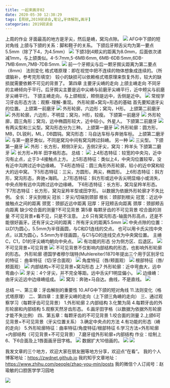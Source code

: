 ```yaml
---
title: 一起来画牙02
date: 2020-05-30 12:38:29
tags: [周锐,2019锐读会,笔记,牙体解剖,画牙]
categories: 2019锐读会
---
```

上周的作业
牙面最高的地方是牙尖，然后是嵴，窝沟点隙。
![](https://zymblog-1258069789.cos.ap-chengdu.myqcloud.com/blog0152-2019rdh/029/01.png)
AFG中下颌的短对角线
上颌与下颌的关系：脚和鞋子的关系。
下颌后牙颊舌尖均为第一要点5.5mm（除了下4，为4.5mm）
![](https://zymblog-1258069789.cos.ap-chengdu.myqcloud.com/blog0152-2019rdh/029/02.png)
下颌3到4颊尖的距离为8.0mm，后面依次递减1mm，与上颌类似。4-5:7mm,5-6MB:6mm, 6MB-6DB:5mm,6DB-7MB:6mm,7MB-7DB:5mm.
![](https://zymblog-1258069789.cos.ap-chengdu.myqcloud.com/blog0152-2019rdh/029/03.png)
前一个牙颊尖与后一颗牙腭尖距离为第二要点（8mm）
法则变化
格式塔原理：即在视觉中把不连续的物体想象成连续的。（所谓脑补，参考完形填空）
较小的缺损可以依赖格式塔原理来恢复外形，较大的缺损就需要依赖不可见的背景了。
第四章 主要牙尖嵴的走向
上颌主嵴走向
不同牙的主嵴倾向于平行。后牙腭尖主要是远中尖嵴与前磨牙尖嵴平行，近中颊尖与前磨牙尖嵴平行。
下颌主嵴走向，与上颌相反，颊侧是远中，舌侧是近中。
![](https://zymblog-1258069789.cos.ap-chengdu.myqcloud.com/blog0152-2019rdh/029/04.png)
常规学习牙齿形态方法：观察-理解-重现。
外形轮廓+窝沟=形态的基础
首先要知道牙尖的位置。
上颌第一前磨牙
![](https://zymblog-1258069789.cos.ap-chengdu.myqcloud.com/blog0152-2019rdh/029/05.png)
外形轮廓，六边形；窝沟，H形。
上颌第二前磨牙
![](https://zymblog-1258069789.cos.ap-chengdu.myqcloud.com/blog0152-2019rdh/029/06.png)
外形轮廓，六边形，不明显；窝沟，H形，较瘦。
下颌第一前磨牙
![](https://zymblog-1258069789.cos.ap-chengdu.myqcloud.com/blog0152-2019rdh/029/07.png)
外形轮廓，圆三角形；窝沟，远中椭圆形较大，近中较小。外星人。
下颌第二前磨牙
![](https://zymblog-1258069789.cos.ap-chengdu.myqcloud.com/blog0152-2019rdh/029/08.png)
有两尖型和三尖型。窝沟形态分为三种。
上颌第一磨牙
![](https://zymblog-1258069789.cos.ap-chengdu.myqcloud.com/blog0152-2019rdh/029/09.png)
外形轮廓：圆方形，MB，DL锐利，ML，DB圆钝。窝沟形态：马自达车标与奔驰车标。
上颌第二磨牙
![](https://zymblog-1258069789.cos.ap-chengdu.myqcloud.com/blog0152-2019rdh/029/10.png)
与第一磨牙类似，不同是窝沟中间有窝沟跨过斜嵴。
另一种
![](https://zymblog-1258069789.cos.ap-chengdu.myqcloud.com/blog0152-2019rdh/029/11.png)
三尖型。
下颌第一磨牙
![](https://zymblog-1258069789.cos.ap-chengdu.myqcloud.com/blog0152-2019rdh/029/12.png)
外形：长方形，颊侧3牙尖，舌侧2牙尖，窝沟：羚羊头
下颌第二磨牙
![](https://zymblog-1258069789.cos.ap-chengdu.myqcloud.com/blog0152-2019rdh/029/13.png)
长方形+羚羊
田字格形态。
总结：
![](https://zymblog-1258069789.cos.ap-chengdu.myqcloud.com/blog0152-2019rdh/029/14.png)
上4形态特征：较宽的中央沟，近中沟有止点，止于3-4接触点上方。
上5形态特征：类似上4，中央沟位置较窄，没有近中沟跨过近中边缘嵴。
下4形态特征：圆三角形外形轮廓，较小的近中窝和较大的远中窝。
下5形态特征：三尖，方圆形。两尖，椭圆形。
上6形态特征：斜方形，窝沟形态，奔驰+海鸥。
上7形态特征：斜方形或远中舌尖明显缩小或消失，中央点隙有远中沟跨过远中边缘嵴。
下6形态特征：长方形，窝沟呈羚羊形态。
下7形态特征：长方形，窝沟呈羚羊型或田字形。
以数据为依据外形轮廓才不失比例。
全长：牙尖到根尖
冠长：牙尖/切端到颈部
根长：颈部到根尖
冠宽：近远中接触点之间的距离
颈宽：颈部近远中距离
冠厚：牙冠颊舌向距离
颈厚：颈部颊舌向距离
缺少咬合面的测量?不可见背景
第5章 每颗牙齿的不可见背景
咬合面的测量
不可见背景≠看不见，只是不注意。
上6
只有窝沟形态-轴面外形高点，还是不能很好画牙。还有牙尖之间的距离：所有牙尖的距离5.5mm
![](https://zymblog-1258069789.cos.ap-chengdu.myqcloud.com/blog0152-2019rdh/029/15.png)
中央点隙的位置：以D1为圆心，5.5mm为半径画圆，与C和D1连线的交点。
也可以用卡氏尖找中央点，以其为圆心，5.5mm为半径画圆，与C1与D的连线交点为中央窝位置。
主嵴
C，C1，D1的牙尖嵴均朝向中央点。
![](https://zymblog-1258069789.cos.ap-chengdu.myqcloud.com/blog0152-2019rdh/029/16.png)
有功能的形态
分为侧方区、后退区。
![](https://zymblog-1258069789.cos.ap-chengdu.myqcloud.com/blog0152-2019rdh/029/17.png)
不可见背景+可见背景
![](https://zymblog-1258069789.cos.ap-chengdu.myqcloud.com/blog0152-2019rdh/029/18.png)
不可见背景不仅影响内部结构的形态，也影响外形轮廓的形态。
外形轮廓
德国学者穆尔瑞特(Muhlereiter)1870年提出三个用于区别牙位的特征：
曲率特征（切/牙合面观）
![](https://zymblog-1258069789.cos.ap-chengdu.myqcloud.com/blog0152-2019rdh/029/19.png)
角度特征（唇/颊面观）
![](https://zymblog-1258069789.cos.ap-chengdu.myqcloud.com/blog0152-2019rdh/029/20.png)
根部特征（唇/颊面观）
![](https://zymblog-1258069789.cos.ap-chengdu.myqcloud.com/blog0152-2019rdh/029/21.png)
内部结构=不可见背景+窝沟形态
上7
外形轮廓：近中弯曲大，远中弯曲小
![](https://zymblog-1258069789.cos.ap-chengdu.myqcloud.com/blog0152-2019rdh/029/22.png)
牙尖：4个牙尖，并不完全等距。远中舌尖F1明显偏小。
![](https://zymblog-1258069789.cos.ap-chengdu.myqcloud.com/blog0152-2019rdh/029/23.png)
边缘嵴：由牙尖近远中边缘嵴组成。
![](https://zymblog-1258069789.cos.ap-chengdu.myqcloud.com/blog0152-2019rdh/029/24.png)
窝沟：奔驰+马自达。曲线，不是直线。
![](https://zymblog-1258069789.cos.ap-chengdu.myqcloud.com/blog0152-2019rdh/029/25.png)

总结
一、第三章：牙齿解剖的重要性
10.AFG中下颌的短对角线
11.法则变化（格式塔原理）
二、第四章：主要牙尖嵴的走向（上下颌三角嵴的走向）
三、通过观察学习（每颗牙齿可见背景）
1.外形轮廓
2.内部结构
3.化繁为简
4.每颗牙齿的外形轮廓和内部结构
5.观察天然牙齿形态。
6.画牙田字格（以数据为依据外形轮廓才能不失比例）
四、第五章：每颗牙齿的不可见背景
1.咬合面的测量
2.上颌6可见背景+不可见背景（牙尖位置关系）
3.确定中央点的方法
4.有功能的形态（嵴的走向）
5.外形轮廓特征：曲率特征/角度特征/根部特征
6.学习方法=外形轮廓+内部结构（可见背景+不可见背景）
7.磨牙组外形轮廓+内部结构
作业：绘制上6、下6合面及上1唇面画牙田字格。
![](https://zymblog-1258069789.cos.ap-chengdu.myqcloud.com/blog0152-2019rdh/029/26.png)
数据扩大10倍画的。
![](https://zymblog-1258069789.cos.ap-chengdu.myqcloud.com/blog0152-2019rdh/029/27.png)
![](https://zymblog-1258069789.cos.ap-chengdu.myqcloud.com/blog0152-2019rdh/029/28.png)



我发文章的三个地方，欢迎大家在朋友圈等地方分享，欢迎点“在看”。
我的个人博客地址：https://zwdnet.github.io
我的知乎文章地址： https://www.zhihu.com/people/zhao-you-min/posts
我的微信个人订阅号：赵瑜敏的口腔医学学习园地


![](https://zymblog-1258069789.cos.ap-chengdu.myqcloud.com/other/wx.jpg)